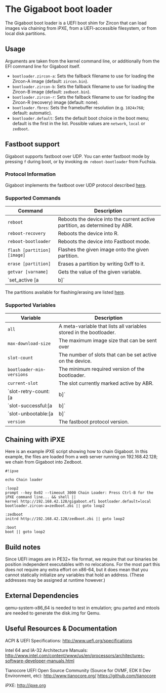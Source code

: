 # The Gigaboot boot loader

The Gigaboot boot loader is a UEFI boot shim for Zircon that can load images via chaining from iPXE,
from a UEFI-accessible filesystem, or from local disk partitions.

## Usage

Arguments are taken from the kernel command line, or additionally from the EFI command line for
Gigaboot itself.

* `bootloader.zircon-a`: Sets the fallback filename to use for loading the Zircon-A image (default:
  `zircon.bin`).
* `bootloader.zircon-b`: Sets the fallback filename to use for loading the Zircon-B image (default:
  `zedboot.bin`).
* `bootloader.zircon-r`: Sets the fallback filename to use for loading the Zircon-R (recovery) image
  (default: none).
* `bootloader.fbres`: Sets the framebuffer resolution (e.g. `1024x768`; default: automatic).
* `bootloader.default`: Sets the default boot choice in the boot menu; default is the first in the
  list.  Possible values are `network`, `local` or `zedboot`.

## Fastboot support

Gigaboot supports fastboot over UDP. You can enter fastboot mode by pressing `f`
during boot, or by invoking `dm reboot-bootloader` from Fuchsia.

### Protocol Information

Gigaboot implements the fastboot over UDP protocol described
[here](https://android.googlesource.com/platform/system/core/+/master/fastboot/README.md).

### Supported Commands

| Command | Description |
| ------- | ----------- |
| `reboot` |  Reboots the device into the current active partition, as determined by ABR. |
| `reboot-recovery` | Reboots the device into R. |
| `reboot-bootloader` | Reboots the device into Fastboot mode. |
| `flash [partition] [image]` | Flashes the given image onto the given partition. |
| `erase [partition]` | Erases a partition by writing 0xff to it. |
| `getvar [varname]`  | Gets the value of the given variable. |
| `set_active [a|b]` | Marks one of the (a\|b) slots active. |

The partitions available for flashing/erasing are listed
[here](https://fuchsia.googlesource.com/fuchsia/+/refs/heads/master/zircon/system/public/zircon/hw/gpt.h).

### Supported Variables

| Variable | Description |
| -------- | ----------- |
| `all` | A meta-variable that lists all variables stored in the bootloader. |
| `max-download-size` | The maximum image size that can be sent over |
| `slot-count` | The number of slots that can be set active on the device. |
| `bootloader-min-versions` | The minimum required version of the bootloader. |
| `current-slot` | The slot currently marked active by ABR. |
| `slot-retry-count:[a|b]` | The number of boot attempts on the given slot. |
| `slot-successful:[a|b]` | True if the given slot has booted successfully. |
| `slot-unbootable:[a|b]` | True if the given slot is not bootable. |
| `version` | The fastboot protocol version. |

## Chaining with iPXE

Here is an example iPXE script showing how to chain Gigaboot.  In this example, the files are loaded
from a web server running on 192.168.42.128; we chain from Gigaboot into Zedboot.

```
#!ipxe

echo Chain loader

:loop2
prompt --key 0x02 --timeout 3000 Chain Loader: Press Ctrl-B for the iPXE command line... && shell ||
kernel http://192.168.42.128/gigaboot.efi bootloader.default=local bootloader.zircon-a=zedboot.zbi || goto loop2

:zedboot
initrd http://192.168.42.128/zedboot.zbi || goto loop2

:boot
boot || goto loop2
```

## Build notes

Since UEFI images are in PE32+ file format, we require that our binaries be position independent
executables with no relocations. For the most part this does not require any extra effort on x86-64,
but it does mean that you cannot statically initialize any variables that hold an address. (These
addresses may be assigned at runtime however.)


## External Dependencies

qemu-system-x86_64 is needed to test in emulation; gnu parted and mtools are needed to generate the
disk.img for Qemu.


## Useful Resources & Documentation

ACPI & UEFI Specifications: http://www.uefi.org/specifications

Intel 64 and IA-32 Architecture Manuals:
http://www.intel.com/content/www/us/en/processors/architectures-software-developer-manuals.html

Tianocore UEFI Open Source Community (Source for OVMF, EDK II Dev Environment, etc):
http://www.tianocore.org/ https://github.com/tianocore

iPXE: http://ipxe.org

